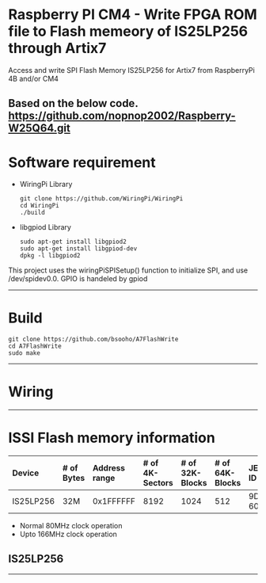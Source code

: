 # Raspberry PI CM4 - Write FPGA ROM file to Flash memeory of IS25LP256 through Artix7

Access and write SPI Flash Memory IS25LP256 for Artix7 from RaspberryPi 4B and/or CM4

Based on the below code.
https://github.com/nopnop2002/Raspberry-W25Q64.git
---

# Software requirement
- WiringPi Library
  ```
  git clone https://github.com/WiringPi/WiringPi
  cd WiringPi
  ./build
  ```
- libgpiod Library
  ```
  sudo apt-get install libgpiod2
  sudo apt-get install libgpiod-dev
  dpkg -l libgpiod2
  ```

 This project uses the wiringPiSPISetup() function to initialize SPI, and use /dev/spidev0.0.
 GPIO is handeled by gpiod

---

# Build
```
git clone https://github.com/bsooho/A7FlashWrite
cd A7FlashWrite
sudo make
```

---

# Wiring  

---

# ISSI Flash memory information

|Device|# of Bytes|Address range|# of 4K-Sectors|# of 32K-Blocks|# of 64K-Blocks|JEDEC ID|
|:---|:---|:---|:---|:---|:---|:---|
|IS25LP256|32M|0x1FFFFFF|8192|1024|512|9D-60-19|

- Normal 80MHz  clock operation   
- Upto 166MHz clock operation  

## IS25LP256   

---
